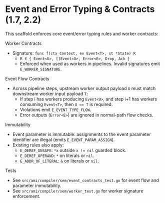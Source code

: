 # Event and Error Typing & Contracts (1.7, 2.2)

This scaffold enforces core event/error typing rules and worker contracts:

Worker Contracts

- Signature: `func f(ctx Context, ev Event<T>, st *State) R`
  - `R ∈ { Event<U>, []Event<U>, Error<E>, Drop, Ack }`
  - Enforced when used as workers in pipelines. Invalid signatures emit `E_WORKER_SIGNATURE`.

Event Flow Contracts

- Across pipeline steps, upstream worker output payload `U` must match downstream worker input payload `T`:
  - If step i has workers producing `Event<U>`, and step i+1 has workers consuming `Event<T>`, then `U == T` is required.
  - Violations emit `E_EVENT_TYPE_FLOW`.
  - Error outputs (`Error<E>`) are ignored in normal-path flow checks.

Immutability

- Event parameter is immutable: assignments to the event parameter identifier are illegal (emits `E_EVENT_PARAM_ASSIGN`).
- Existing rules also apply:
  - `E_DEREF_UNSAFE`: `*x` outside `x != nil` guarded block.
  - `E_DEREF_OPERAND`: `*` on literals or `nil`.
  - `E_ADDR_OF_LITERAL`: `&` on literals or `nil`.

Tests

- See `src/ami/compiler/sem/event_contracts_test.go` for event flow and parameter immutability.
- See `src/ami/compiler/sem/worker_test.go` for worker signature enforcement.

